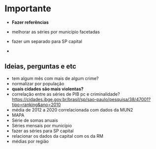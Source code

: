 # Importante
 - **Fazer referências**

- melhorar as séries por município facetadas
- fazer um separado para SP capital
- 


## Ideias, perguntas e etc
- tem algum mês com mais de algum crime?
- normalizar por população 
- **quais cidades são mais violentas?** 
- correlação entre as séries de PIB pc e criminalidade? https://cidades.ibge.gov.br/brasil/sp/sao-paulo/pesquisa/38/47001?tipo=ranking&ano=2010 
- média de 2012 a 2020 correlacionada com dados da MUN2
- MAPA
- Série de somas anuais
- Séries mensais por município
- fazer as séries para SP capital
- relacionar os dados da capital com os da RM
- médias por região



